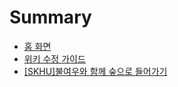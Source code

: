 # Summary

* [홈 화면](README.md)
* [위키 수정 가이드](HowToEdit.md)
* [\[SKHU\]불여우와 함께 숲으로 들어가기](skhu-forest-with-firefox.md)
